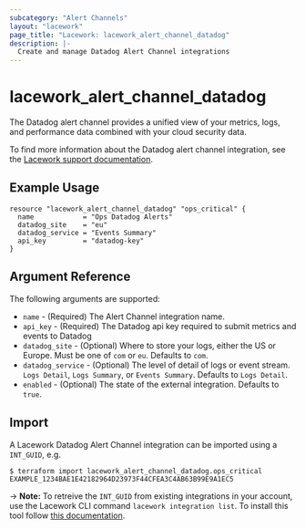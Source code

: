 ```yaml
---
subcategory: "Alert Channels"
layout: "lacework"
page_title: "Lacework: lacework_alert_channel_datadog"
description: |-
  Create and manage Datadog Alert Channel integrations
---
```


# lacework\_alert\_channel\_datadog

The Datadog alert channel provides a unified view of your metrics, logs, and performance data combined with your cloud security data.

To find more information about the Datadog alert channel integration, see the [Lacework support documentation](https://support.lacework.com/hc/en-us/articles/360036989953-Datadog).

## Example Usage

```hcl
resource "lacework_alert_channel_datadog" "ops_critical" {
  name            = "Ops Datadog Alerts"
  datadog_site    = "eu"
  datadog_service = "Events Summary"
  api_key         = "datadog-key"
}
```

## Argument Reference

The following arguments are supported:

* `name` - (Required) The Alert Channel integration name.
* `api_key` - (Required) The Datadog api key required to submit metrics and events to Datadog
* `datadog_site` - (Optional) Where to store your logs, either the US or Europe. Must be one of `com` or `eu`. Defaults to `com`.
* `datadog_service` - (Optional) The level of detail of logs or event stream.  `Logs Detail`, `Logs Summary`, or `Events Summary`. Defaults to `Logs Detail`.
* `enabled` - (Optional) The state of the external integration. Defaults to `true`.

## Import

A Lacework Datadog Alert Channel integration can be imported using a `INT_GUID`, e.g.

```
$ terraform import lacework_alert_channel_datadog.ops_critical EXAMPLE_1234BAE1E42182964D23973F44CFEA3C4AB63B99E9A1EC5
```
-> **Note:** To retreive the `INT_GUID` from existing integrations in your account, use the
	Lacework CLI command `lacework integration list`. To install this tool follow
	[this documentation](https://github.com/lacework/go-sdk/wiki/CLI-Documentation#installation).
